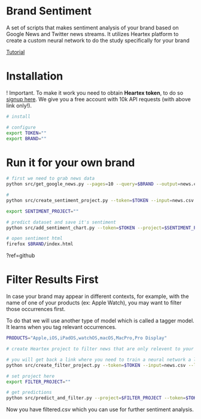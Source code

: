 # Brand Sentiment

A set of scripts that makes sentiment analysis of your brand
based on Google News and Twitter news streams. It utilizes Heartex
platform to create a custom neural network to do the study
specifically for your brand

[Tutorial](https://heartex.net/use-case/sentiment)

# Installation 

! Important. To make it work you need to obtain **Heartex token**, to
do so [signup here](https://go.heartex.net/business/signup/?ref=github). We give you a free account with 10k API requests (with above
link only!).

```sh
# install

```

```sh
# configure
export TOKEN=""
export BRAND=""
```

# Run it for your own brand

```sh
# first we need to grab news data
python src/get_google_news.py --pages=10 --query=$BRAND --output=news.csv
```

```sh
# 
python src/create_sentiment_project.py --token=$TOKEN --input=news.csv

export SENTIMENT_PROJECT=""
```

```sh
# predict dataset and save it's sentiment 
python src/add_sentiment_chart.py --token=$TOKEN --project=$SENTIMENT_PROJECT --input=news.csv --results=$BRAND

# open sentiment html
firefox $BRAND/index.html
```
?ref=github
# Filter Results First

In case your brand may appear in different contexts, for example, with
the name of one of your products (ex: Apple Watch), you may want to
filter those occurrences first. 

To do that we will use another type of model which is called a tagger
model. It learns when you tag relevant occurrences.

```sh
PRODUCTS="Apple,iOS,iPadOS,watchOS,macOS,MacPro,Pro Display"
```

```sh
# create Heartex project to filter news that are only relevent to your brand name

# you will get back a link where you need to train a neural network a little bit to make it understand what is relevent to you
python src/create_filter_project.py --token=$TOKEN --input=news.csv --labels=$PRODUCTS

# set project here
export FILTER_PROJECT=""
```

```sh
# get predictions
python src/predict_and_filter.py --project=$FILTER_PROJECT --token=$TOKEN --output=filtered.csv --filter-labels=$PRODUCTS
```

Now you have filtered.csv which you can use for further sentiment
analysis.
